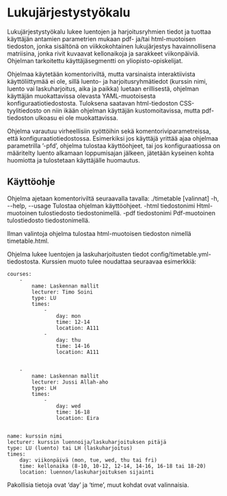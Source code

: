 # Lukujärjestystyökalu

Lukujärjestystyökalu lukee luentojen ja harjoitusryhmien tiedot ja tuottaa käyttäjän antamien parametrien mukaan pdf- ja/tai html-muotoisen tiedoston, jonka sisältönä on viikkokohtainen lukujärjestys havainnollisena matriisina, jonka rivit kuvaavat kellonaikoja ja sarakkeet viikonpäiviä. Ohjelman tarkoitettu käyttäjäsegmentti on yliopisto-opiskelijat.

Ohjelmaa käytetään komentoriviltä, mutta varsinaista interaktiivista käyttöliittymää ei ole, sillä luento- ja harjoitusryhmätiedot (kurssin nimi, luento vai laskuharjoitus, aika ja paikka) luetaan erillisestä, ohjelman käyttäjän muokattavissa olevasta YAML-muotoisesta konfiguraatiotiedostosta. Tuloksena saatavan html-tiedoston CSS-tyylitiedosto on niin ikään ohjelman käyttäjän kustomoitavissa, mutta pdf-tiedoston ulkoasu ei ole muokattavissa.

Ohjelma varautuu virheellisiin syöttöihin sekä komentoriviparametreissa, että konfiguraatiotiedostossa. Esimerkiksi jos käyttäjä yrittää ajaa ohjelmaa parametrilla ’-pfd’, ohjelma tulostaa käyttöohjeet, tai jos konfiguraatiossa on määritelty luento alkamaan loppumisajan jälkeen, jätetään kyseinen kohta huomiotta ja tulostetaan käyttäjälle huomautus.

## Käyttöohje

Ohjelma ajetaan komentoriviltä seuraavalla tavalla:
	./timetable [valinnat]
		-h, --help, --usage		Tulostaa ohjelman käyttöohjeet.
		-html tiedostonimi		Html-muotoinen tulostiedosto tiedostonimellä.
		-pdf tiedostonimi		Pdf-muotoinen tulostiedosto tiedostonimellä.

Ilman valintoja ohjelma tulostaa html-muotoisen tiedoston nimellä timetable.html.

Ohjelma lukee luentojen ja laskuharjoitusten tiedot config/timetable.yml-tiedostosta. Kurssien muoto tulee noudattaa seuraavaa esimerkkiä:

	courses:
	    - 
	        name: Laskennan mallit
	        lecturer: Timo Soini
	        type: LU
	        times:
	            - 
	                day: mon
	                time: 12-14
	                location: A111
	            - 
	                day: thu
	                time: 14-16
	                location: A111

    
	    - 
	        name: Laskennan mallit
	        lecturer: Jussi Allah-aho
	        type: LH
	        times:
	            - 
	                day: wed
	                time: 16-18
	                location: Eira


	name: kurssin nimi
	lecturer: kurssin luennoija/laskuharjoituksen pitäjä
	type: LU (luento) tai LH (laskuharjoitus)
	times:
		day: viikonpäivä (mon, tue, wed, thu tai fri)
		time: kellonaika (8-10, 10-12, 12-14, 14-16, 16-18 tai 18-20)
		location: luennon/laskuharjoituksen sijainti

Pakollisia tietoja ovat ‘day’ ja ‘time’, muut kohdat ovat valinnaisia.
